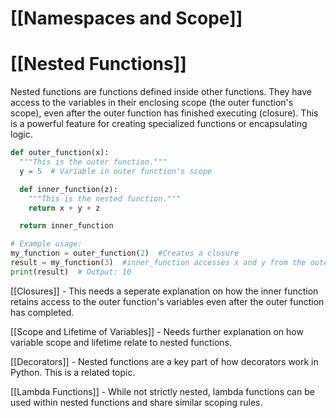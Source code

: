 # [[Namespaces and Scope]]
# [[Nested Functions]] 
Nested functions are functions defined inside other functions.  They have access to the variables in their enclosing scope (the outer function's scope), even after the outer function has finished executing (closure). This is a powerful feature for creating specialized functions or encapsulating logic.


```python
def outer_function(x):
  """This is the outer function."""
  y = 5  # Variable in outer function's scope

  def inner_function(z):
    """This is the nested function."""
    return x + y + z

  return inner_function

# Example usage:
my_function = outer_function(2)  #Creates a closure
result = my_function(3)  #inner_function accesses x and y from the outer function even after outer_function has completed
print(result)  # Output: 10

```

[[Closures]]  -  This needs a seperate explanation on how the inner function retains access to the outer function's variables even after the outer function has completed.

[[Scope and Lifetime of Variables]] - Needs further explanation on how variable scope and lifetime relate to nested functions.

[[Decorators]] -  Nested functions are a key part of how decorators work in Python.  This is a related topic.

[[Lambda Functions]] - While not strictly nested, lambda functions can be used within nested functions and share similar scoping rules.
